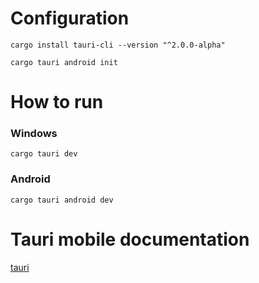 # Configuration
```cargo install tauri-cli --version "^2.0.0-alpha"```

```cargo tauri android init```

# How to run

### Windows
```cargo tauri dev```

### Android
```cargo tauri android dev```



# Tauri mobile documentation
[tauri](https://next--tauri.netlify.app/next/mobile/)
